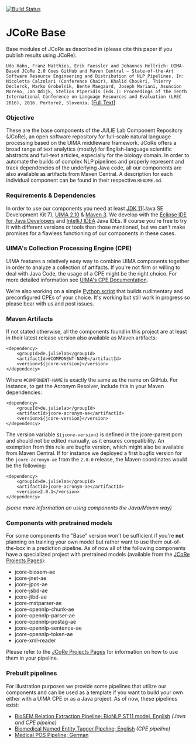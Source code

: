 [![Build Status](https://travis-ci.com/JULIELab/jcore-base.svg?branch=master)](https://travis-ci.com/JULIELab/jcore-base)

# JCoRe Base

Base modules of JCoRe as described in (please cite this paper if you publish results using JCoRe):

```Udo Hahn, Franz Matthies, Erik Faessler and Johannes Hellrich: UIMA-Based JCoRe 2.0 Goes GitHub and Maven Central ― State-of-the-Art Software Resource Engineering and Distribution of NLP Pipelines. In: Nicoletta Calzolari (Conference Chair), Khalid Choukri, Thierry Declerck, Marko Grobelnik, Bente Maegaard, Joseph Mariani, Asuncion Moreno, Jan Odijk, Stelios Piperidis (Eds.): Proceedings of the Tenth International Conference on Language Resources and Evaluation (LREC 2016), 2016. Portorož, Slovenia.``` [[Full Text](http://www.lrec-conf.org/proceedings/lrec2016/pdf/774_Paper.pdf)]

### Objective
These are the base components of the JULIE Lab Component Repository (JCoRe), an open software repository for full-scale natural language processing based on the UIMA middleware framework. JCoRe offers a broad range of text analytics (mostly) for English-language scientific abstracts and full-text articles, especially for the biology domain.
In order to automate the builds of complex NLP pipelines and properly represent and track dependencies of the underlying Java code, all our components are also available as artifacts from Maven Central.
A description for each individual component can be found in their respective `README.md`.

### Requirements & Dependencies
In order to use our components you need at least [JDK 11](https://www.oracle.com/technetwork/java/javase/downloads/jdk11-downloads-5066655.html)(Java SE Development Kit 7), [UIMA 2.10](https://uima.apache.org/index.html) & [Maven 3](https://maven.apache.org/). We develop with the [Eclipse IDE for Java Developers](http://www.eclipse.org/downloads/) and [IntelliJ IDEA](https://www.jetbrains.com/idea/) Java IDEs. If course you're free to try it with different versions or tools than those mentioned, but we can't make promises for a flawless functioning of our components in these cases.

### UIMA's Collection Processing Engine (CPE)
UIMA features a relatively easy way to combine UIMA components together in order to analyze a collection of artifacts. If you're not firm or willing to deal with Java Code, the usage of a CPE might be the right choice.
For more detailed information see [UIMA's CPE Documentation](https://uima.apache.org/downloads/releaseDocs/2.1.0-incubating/docs/html/tutorials_and_users_guides/tutorials_and_users_guides.html#ugr.tug.cpe).

We're also working on a simple [Python script](https://github.com/JULIELab/jcore-misc/tree/master/jcore-cpe-builder) that builds rudimentary and preconfigured CPEs of your choice. It's working but still work in progress so please bear with us and post issues.

### Maven Artifacts
If not stated otherwise, all the components found in this project are at least in their latest release version also available as Maven artifacts:
```
<dependency>
    <groupId>de.julielab</groupId>
    <artifactId>#COMPONENT-NAME</artifactId>
    <version>${jcore-version}</version>
</dependency>
```
Where `#COMPONENT-NAME` is exactly the same as the name on GitHub.
For instance, to get the Acronym Resolver, include this in your Maven dependencies:
```
<dependency>
    <groupId>de.julielab</groupId>
    <artifactId>jcore-acronym-ae</artifactId>
    <version>${jcore-version}</version>
</dependency>
```
The version variable `${jcore-version}` is defined in the jcore-parent pom and should not be edited manually, as it ensures compatibility. An exemption from this rule are bugfix version, which might also be available from Maven Central. If for instance we deployed a first bugfix version for the `jcore-acronym-ae` from the `2.0.0` release, the Maven coordinates would be the following:
```
<dependency>
    <groupId>de.julielab</groupId>
    <artifactId>jcore-acronym-ae</artifactId>
    <version>2.0.1</version>
</dependency>
```
*(some more information on using components the Java/Maven way)*

### Components with pretrained models
For some components the "Base" version won't be sufficient if you're **not** planning on training your own model but rather want to use them out-of-the-box in a prediction pipeline. As of now all of the following components have a specialized project with pretrained models (available from the [JCoRe Projects Pages](https://github.com/JULIELab/jcore-projects)):
* jcore-biosem-ae
* jcore-jnet-ae
* jcore-jpos-ae
* jcore-jsbd-ae
* jcore-jtbd-ae
* jcore-mstparser-ae
* jcore-opennlp-chunk-ae
* jcore-opennlp-parser-ae
* jcore-opennlp-postag-ae
* jcore-opennlp-sentence-ae
* jcore-opennlp-token-ae
* jcore-xml-reader

Please refer to the [JCoRe Projects Pages](https://github.com/JULIELab/jcore-projects) for information on how to use them in your pipeline.

### Prebuilt pipelines
For illustration purposes we provide some pipelines that utilize our components and can be used as a template if you want to build your own either with a UIMA CPE or as a Java project. As of now, these pipelines exist:
* [BioSEM Relation Extraction Pipeline; BioNLP ST11 model, English](https://github.com/JULIELab/jcore-pipelines/tree/master/jcore-relation-extraction-pipeline) *(Java and CPE pipeine)*
* [Biomedical Named Entity Tagger Pipeline; English](https://github.com/JULIELab/jcore-pipelines/tree/master/jcore-named-entity-pipeline) *(CPE pipeline)*
* [Medical POS Pipeline; German](https://github.com/JULIELab/jcore-pipelines/tree/master/jcore-medical-pos-pipeline)
